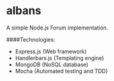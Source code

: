 albans
======

A simple Node.js Forum implementation.

####Technologies:
* Express.js (Web framework)
* Handlerbars.js (Templating engine)
* MongoDB (NoSQL database)
* Mocha (Automated testing and TDD)
